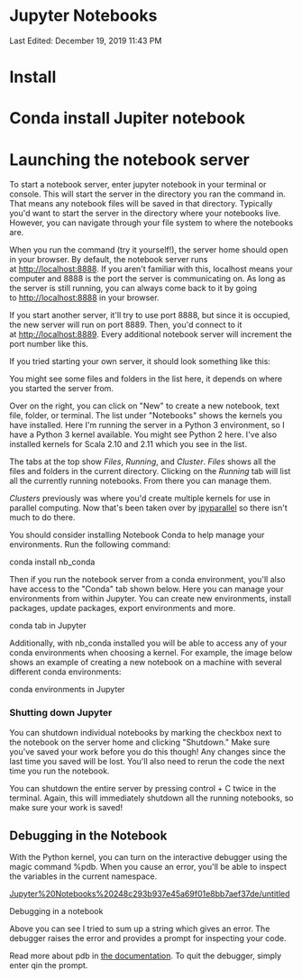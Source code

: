 # Jupyter Notebooks

Last Edited: December 19, 2019 11:43 PM

# Install

# Conda install Jupiter notebook

# Launching the notebook server

To start a notebook server, enter jupyter notebook in your terminal or console. This will start the server in the directory you ran the command in. That means any notebook files will be saved in that directory. Typically you'd want to start the server in the directory where your notebooks live. However, you can navigate through your file system to where the notebooks are.

When you run the command (try it yourself!), the server home should open in your browser. By default, the notebook server runs at [http://localhost:8888](http://localhost:8888/). If you aren't familiar with this, localhost means your computer and 8888 is the port the server is communicating on. As long as the server is still running, you can always come back to it by going to [http://localhost:8888](http://localhost:8888/) in your browser.

If you start another server, it'll try to use port 8888, but since it is occupied, the new server will run on port 8889. Then, you'd connect to it at [http://localhost:8889](http://localhost:8889/). Every additional notebook server will increment the port number like this.

If you tried starting your own server, it should look something like this:

You might see some files and folders in the list here, it depends on where you started the server from.

Over on the right, you can click on "New" to create a new notebook, text file, folder, or terminal. The list under "Notebooks" shows the kernels you have installed. Here I'm running the server in a Python 3 environment, so I have a Python 3 kernel available. You might see Python 2 here. I've also installed kernels for Scala 2.10 and 2.11 which you see in the list.

The tabs at the top show *Files*, *Running*, and *Cluster*. *Files* shows all the files and folders in the current directory. Clicking on the *Running* tab will list all the currently running notebooks. From there you can manage them.

*Clusters* previously was where you'd create multiple kernels for use in parallel computing. Now that's been taken over by [ipyparallel](https://ipyparallel.readthedocs.io/en/latest/intro.html) so there isn't much to do there.

You should consider installing Notebook Conda to help manage your environments. Run the following command:

conda install nb_conda

Then if you run the notebook server from a conda environment, you'll also have access to the "Conda" tab shown below. Here you can manage your environments from within Jupyter. You can create new environments, install packages, update packages, export environments and more.

conda tab in Jupyter

Additionally, with nb_conda installed you will be able to access any of your conda environments when choosing a kernel. For example, the image below shows an example of creating a new notebook on a machine with several different conda environments:

conda environments in Jupyter

### **Shutting down Jupyter**

You can shutdown individual notebooks by marking the checkbox next to the notebook on the server home and clicking "Shutdown." Make sure you've saved your work before you do this though! Any changes since the last time you saved will be lost. You'll also need to rerun the code the next time you run the notebook.

You can shutdown the entire server by pressing control + C twice in the terminal. Again, this will immediately shutdown all the running notebooks, so make sure your work is saved!

## **Debugging in the Notebook**

With the Python kernel, you can turn on the interactive debugger using the magic command %pdb. When you cause an error, you'll be able to inspect the variables in the current namespace.

[Jupyter%20Notebooks%20248c293b937e45a69f01e8bb7aef37de/untitled](Jupyter%20Notebooks%20248c293b937e45a69f01e8bb7aef37de/untitled)

Debugging in a notebook

Above you can see I tried to sum up a string which gives an error. The debugger raises the error and provides a prompt for inspecting your code.

Read more about pdb in [the documentation](https://docs.python.org/3/library/pdb.html). To quit the debugger, simply enter qin the prompt.